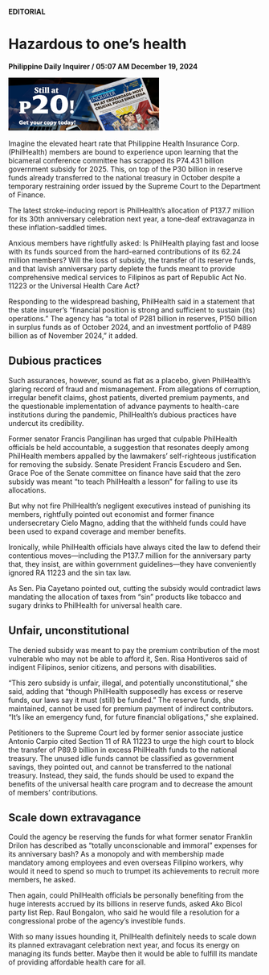 **EDITORIAL**

# Hazardous to one’s health

****Philippine Daily Inquirer / 05:07 AM December 19, 2024****

![Image](https://raw.githubusercontent.com/github-jl14/scrapy_api/refs/heads/main/images/editorial12192024.png)

Imagine the elevated heart rate that Philippine Health Insurance Corp. (PhilHealth) members are bound to experience upon learning that the bicameral conference committee has scrapped its P74.431 billion government subsidy for 2025. This, on top of the P30 billion in reserve funds already transferred to the national treasury in October despite a temporary restraining order issued by the Supreme Court to the Department of Finance.

The latest stroke-inducing report is PhilHealth’s allocation of P137.7 million for its 30th anniversary celebration next year, a tone-deaf extravaganza in these inflation-saddled times.

Anxious members have rightfully asked: Is PhilHealth playing fast and loose with its funds sourced from the hard-earned contributions of its 62.24 million members? Will the loss of subsidy, the transfer of its reserve funds, and that lavish anniversary party deplete the funds meant to provide comprehensive medical services to Filipinos as part of Republic Act No. 11223 or the Universal Health Care Act?

Responding to the widespread bashing, PhilHealth said in a statement that the state insurer’s “financial position is strong and sufficient to sustain (its) operations.” The agency has “a total of P281 billion in reserves, P150 billion in surplus funds as of October 2024, and an investment portfolio of P489 billion as of November 2024,” it added.

## Dubious practices

Such assurances, however, sound as flat as a placebo, given PhilHealth’s glaring record of fraud and mismanagement. From allegations of corruption, irregular benefit claims, ghost patients, diverted premium payments, and the questionable implementation of advance payments to health-care institutions during the pandemic, PhilHealth’s dubious practices have undercut its credibility.

Former senator Francis Pangilinan has urged that culpable PhilHealth officials be held accountable, a suggestion that resonates deeply among PhilHealth members appalled by the lawmakers’ self-righteous justification for removing the subsidy. Senate President Francis Escudero and Sen. Grace Poe of the Senate committee on finance have said that the zero subsidy was meant “to teach PhilHealth a lesson” for failing to use its allocations.

But why not fire PhilHealth’s negligent executives instead of punishing its members, rightfully pointed out economist and former finance undersecretary Cielo Magno, adding that the withheld funds could have been used to expand coverage and member benefits.

Ironically, while PhilHealth officials have always cited the law to defend their contentious moves—including the P137.7 million for the anniversary party that, they insist, are within government guidelines—they have conveniently ignored RA 11223 and the sin tax law.

As Sen. Pia Cayetano pointed out, cutting the subsidy would contradict laws mandating the allocation of taxes from “sin” products like tobacco and sugary drinks to PhilHealth for universal health care.

## Unfair, unconstitutional

The denied subsidy was meant to pay the premium contribution of the most vulnerable who may not be able to afford it, Sen. Risa Hontiveros said of indigent Filipinos, senior citizens, and persons with disabilities.

“This zero subsidy is unfair, illegal, and potentially unconstitutional,” she said, adding that “though PhilHealth supposedly has excess or reserve funds, our laws say it must (still) be funded.” The reserve funds, she maintained, cannot be used for premium payment of indirect contributors. “It’s like an emergency fund, for future financial obligations,” she explained.

Petitioners to the Supreme Court led by former senior associate justice Antonio Carpio cited Section 11 of RA 11223 to urge the high court to block the transfer of P89.9 billion in excess PhilHealth funds to the national treasury. The unused idle funds cannot be classified as government savings, they pointed out, and cannot be transferred to the national treasury. Instead, they said, the funds should be used to expand the benefits of the universal health care program and to decrease the amount of members’ contributions.

## Scale down extravagance

Could the agency be reserving the funds for what former senator Franklin Drilon has described as “totally unconscionable and immoral” expenses for its anniversary bash? As a monopoly and with membership made mandatory among employees and even overseas Filipino workers, why would it need to spend so much to trumpet its achievements to recruit more members, he asked.

Then again, could PhilHealth officials be personally benefiting from the huge interests accrued by its billions in reserve funds, asked Ako Bicol party list Rep. Raul Bongalon, who said he would file a resolution for a congressional probe of the agency’s investible funds.

With so many issues hounding it, PhilHealth definitely needs to scale down its planned extravagant celebration next year, and focus its energy on managing its funds better. Maybe then it would be able to fulfill its mandate of providing affordable health care for all.